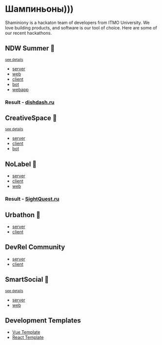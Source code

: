 # Шампиньоны)))
Shaminiony is a hackaton team of developers from ITMO University. We love building products, and software is our tool of choice. Here are some of our recent hackathons.

## NDW Summer 🥇

<sup>[see details](https://nolabel.space/ndw/2024/summer)</sup>
- [server](https://github.com/shampiniony/dishdash-server)
- [web](https://github.com/shampiniony/dishdash-web)
- [client](https://github.com/shampiniony/dishdash-client)
- [bot](https://github.com/shampiniony/dishdash-bot)
- [webapp](https://github.com/shampiniony/dishdash-frontend)

### Result - [dishdash.ru](https://dishdash.ru)

## CreativeSpace 🥇

<sup>[see details](https://creativespace.framer.website/)</sup>
- [server](https://github.com/shampiniony/dishdash-server)
- [client](https://github.com/shampiniony/dishdash-client)
- [bot](https://github.com/shampiniony/dishdash-bot)

## NoLabel 🥇 

- [server](https://github.com/shampiniony/sightquest-server)
- [client](https://github.com/shampiniony/sightquest-client)
- [web](https://github.com/shampiniony/sightquest-web)
### Result - [SightQuest.ru](https://sightquest.ru)

## Urbathon 🥈

- [server](https://github.com/shampiniony/parking-app-server)
- [client](https://github.com/shampiniony/parking-app-client)

## DevRel Community
- [server](https://github.com/shampiniony/devrel-community-be)
- [client](https://github.com/shampiniony/devrel-community-fe)

## SmartSocial 🥈
<sup>[see details](https://www.zavodit.ru/ru/calendar/event/56)</sup>
- [server](https://github.com/shampiniony/smartsocial-backend)
- [web](https://github.com/shampiniony/smartsocial-web)

## Development Templates
- [Vue Template](https://github.com/shampiniony/vue-template)
- [React Template](https://github.com/shampiniony/react-template)
